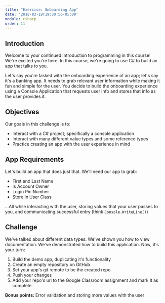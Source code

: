 ```yaml
---
title: "Exercise: Onboarding App"
date: '2018-03-19T19:00:56-05:00'
module: csharp
order: 11
---
```


## Introduction

Welcome to your continued introduction to programming in this course! We're excited you're here. In this course, we're going to use C# to build an app that talks to you.

Let's say you're tasked with the onboarding experience of an app; let's say it's a banking app. It needs to grab relevant user information while making it fun and simple for the user. You decide to build the onboarding experience using a Console Application that requests user info and stores that info as the user provides it.

## Objectives

Our goals in this challenge is to:

* Interact with a C# project; specifically a console application
* Interact with many different value types and some reference types
* Practice creating an app with the user experience in mind

## App Requirements

Let's build an app that does just that. We'll need our app to grab:

* First and Last Name
* Is Account Owner
* Login Pin Number
* Store in User Class

...All while interacting with the user, storing values that your user passes to you, and communicating successful entry (think `Console.WriteLine()`)

## Challenge

We've talked about different data types. We've shown you how to view documentation. We've demonstrated how to build this application. Now, it's your turn:

1. Build the demo app, duplicating it's functionality
1. Create an empty repository on GitHub
1. Set your app's git remote to be the created repo
1. Push your changes
1. Add your repo's url to the Google Classroom assignment and mark it as complete

**Bonus points:** Error validation and storing more values with the user
